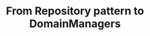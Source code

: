 ---
layout: post
location: Düsseldorf
tags: [ uml tutorial basic oop ]
title: "From Repository pattern to DomainManagers"
---